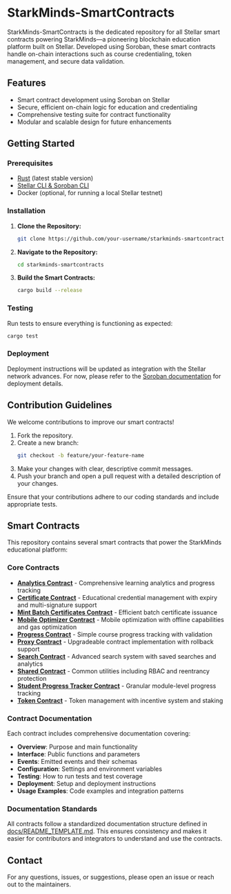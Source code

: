 # StarkMinds-SmartContracts

StarkMinds-SmartContracts is the dedicated repository for all Stellar smart contracts powering StarkMinds—a pioneering blockchain education platform built on Stellar. Developed using Soroban, these smart contracts handle on-chain interactions such as course credentialing, token management, and secure data validation.

## Features

- Smart contract development using Soroban on Stellar  
- Secure, efficient on-chain logic for education and credentialing  
- Comprehensive testing suite for contract functionality  
- Modular and scalable design for future enhancements

## Getting Started

### Prerequisites

- [Rust](https://www.rust-lang.org/tools/install) (latest stable version)  
- [Stellar CLI & Soroban CLI](https://soroban.stellar.org/docs/getting-started)  
- Docker (optional, for running a local Stellar testnet)

### Installation

1. **Clone the Repository:**  
   ```bash
   git clone https://github.com/your-username/starkminds-smartcontracts.git
   ```
2. **Navigate to the Repository:**  
   ```bash
   cd starkminds-smartcontracts
   ```
3. **Build the Smart Contracts:**  
   ```bash
   cargo build --release
   ```

### Testing

Run tests to ensure everything is functioning as expected:
```bash
cargo test
```

### Deployment

Deployment instructions will be updated as integration with the Stellar network advances. For now, please refer to the [Soroban documentation](https://soroban.stellar.org/docs) for deployment details.

## Contribution Guidelines

We welcome contributions to improve our smart contracts!

1. Fork the repository.  
2. Create a new branch:  
   ```bash
   git checkout -b feature/your-feature-name
   ```
3. Make your changes with clear, descriptive commit messages.  
4. Push your branch and open a pull request with a detailed description of your changes.

Ensure that your contributions adhere to our coding standards and include appropriate tests.

## Smart Contracts

This repository contains several smart contracts that power the StarkMinds educational platform:

### Core Contracts

- **[Analytics Contract](contracts/analytics/README.md)** - Comprehensive learning analytics and progress tracking
- **[Certificate Contract](contracts/certificate/README.md)** - Educational credential management with expiry and multi-signature support
- **[Mint Batch Certificates Contract](contracts/mint-batch-certificates/README.md)** - Efficient batch certificate issuance
- **[Mobile Optimizer Contract](contracts/mobile-optimizer/README.md)** - Mobile optimization with offline capabilities and gas optimization
- **[Progress Contract](contracts/progress/README.md)** - Simple course progress tracking with validation
- **[Proxy Contract](contracts/proxy/README.md)** - Upgradeable contract implementation with rollback support
- **[Search Contract](contracts/search/README.md)** - Advanced search system with saved searches and analytics
- **[Shared Contract](contracts/shared/README.md)** - Common utilities including RBAC and reentrancy protection
- **[Student Progress Tracker Contract](contracts/student-progress-tracker/README.md)** - Granular module-level progress tracking
- **[Token Contract](contracts/token/README.md)** - Token management with incentive system and staking

### Contract Documentation

Each contract includes comprehensive documentation covering:
- **Overview**: Purpose and main functionality
- **Interface**: Public functions and parameters
- **Events**: Emitted events and their schemas
- **Configuration**: Settings and environment variables
- **Testing**: How to run tests and test coverage
- **Deployment**: Setup and deployment instructions
- **Usage Examples**: Code examples and integration patterns

### Documentation Standards

All contracts follow a standardized documentation structure defined in [docs/README_TEMPLATE.md](docs/README_TEMPLATE.md). This ensures consistency and makes it easier for contributors and integrators to understand and use the contracts.

## Contact

For any questions, issues, or suggestions, please open an issue or reach out to the maintainers.
